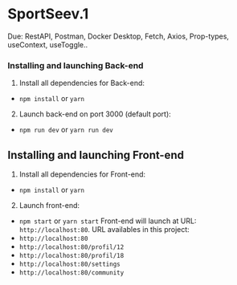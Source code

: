 # SportSeev.1

Due: RestAPI, Postman, Docker Desktop, Fetch, Axios, Prop-types, useContext, useToggle..

### Installing and launching Back-end

1. Install all dependencies for Back-end:

- `npm install` or `yarn`

2. Launch back-end on port 3000 (default port):

- `npm run dev` or `yarn run dev`

## Installing and launching Front-end

1. Install all dependencies for Front-end:

- `npm install` or `yarn`

2. Launch front-end:

- `npm start` or `yarn start`
  Front-end will launch at URL:
  `http://localhost:80`.
  URL availables in this project:
- `http://localhost:80`
- `http://localhost:80/profil/12`
- `http://localhost:80/profil/18`
- `http://localhost:80/settings`
- `http://localhost:80/community`

 

